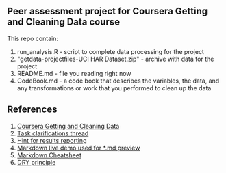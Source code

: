 ## Peer assessment project for Coursera Getting and Cleaning Data course

This repo contain:

1. run_analysis.R - script to complete data processing for the project
2. "getdata-projectfiles-UCI HAR Dataset.zip" - archive with data for the project
3. README.md - file you reading right now
4. CodeBook.md - a code book that describes the variables, the data, and any transformations or work that you performed to clean up the data

## References

1. [Coursera Getting and Cleaning Data](https://class.coursera.org/getdata-002)
2. [Task clarifications thread](https://class.coursera.org/getdata-002/forum/thread?thread_id=28)
3. [Hint for results reporting](https://class.coursera.org/getdata-002/forum/thread?thread_id=416)
4. [Markdown live demo used for *.md preview](http://markdown-here.com/livedemo.html)
5. [Markdown Cheatsheet](https://github.com/adam-p/markdown-here/wiki/Markdown-Cheatsheet)
6. [DRY principle](http://en.wikipedia.org/wiki/Don't_repeat_yourself)
